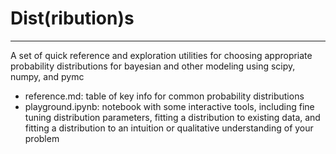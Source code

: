 # Dist(ribution)s

---

A set of quick reference and exploration utilities for choosing appropriate probability distributions for bayesian and other modeling using scipy, numpy, and pymc
- reference.md: table of key info for common probability distributions
- playground.ipynb: notebook with some interactive tools, including fine tuning distribution parameters, fitting a distribution to existing data, and fitting a distribution to an intuition or qualitative understanding of your problem
